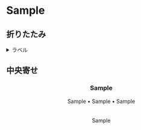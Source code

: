 Sample
===

## 折りたたみ

<details>
    <summary>ラベル</summary>
    <div>中身</div>
</details>


## 中央寄せ

<div align="center">
  <h3>Sample</h3>
    Sample • Sample • Sample
  <br><br><br>
  Sample
</div>
